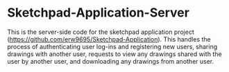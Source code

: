 # Sketchpad-Application-Server

This is the server-side code for the sketchpad application project (https://github.com/erw9695/Sketchpad-Application).  This handles the process of authenticating user log-ins and registering new users, sharing drawings with another user, requests to view any drawings shared with the user by another user, and downloading any drawings from another user.  

